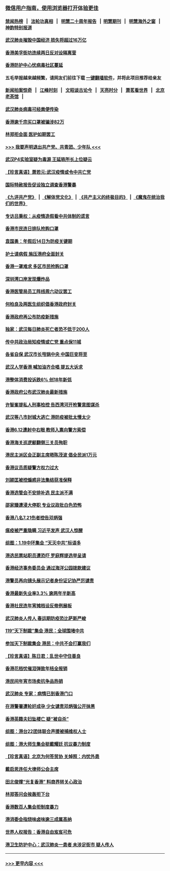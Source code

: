 ### [微信用户指南，使用浏览器打开体验更佳](https://github.com/gfw-breaker/banned-news1/blob/master/indexes/wechat-guide.md?t=0)
#### [禁闻热榜](热点新闻.md?t=0)  &nbsp;&nbsp;|&nbsp;&nbsp; [法轮功真相](https://github.com/gfw-breaker/truth/blob/master/README.md?t=0) &nbsp;&nbsp;|&nbsp;&nbsp; [明慧二十周年报告](https://github.com/gfw-breaker/mh-reports/blob/master/README.md?t=0) &nbsp;&nbsp;|&nbsp;&nbsp;[明慧期刊](https://github.com/gfw-breaker/mh-qikan) &nbsp;&nbsp;|&nbsp;&nbsp; [明慧海外之窗](https://github.com/gfw-breaker/mh-news/blob/master/README.md?t=0) &nbsp;&nbsp;|&nbsp;&nbsp; [神韵特别报道](https://github.com/gfw-breaker/mh-news/blob/master/shenyun.md?t=0)
#### [武汉肺炎摧毁中国经济 损失将超过16万亿](../pages/nsc415/n11839723.md?t=02032301) 
#### [香港美孚街坊连续两日反对设隔离营](../pages/nsc415/n11839962.md?t=02032301) 
#### [香港防护中心忧病毒社区蔓延](../pages/nsc415/n11839933.md?t=02032301) 
#### 五毛举报越来越频繁，请网友们前往下载 [一键翻墙软件](https://github.com/gfw-breaker/ssr-accounts)，并将此项目推荐给亲友
#### [新闻拍案惊奇](https://github.com/gfw-breaker/banned-news1/blob/master/pages/link4.md) &nbsp;&nbsp;|&nbsp;&nbsp; [江峰时刻](https://github.com/gfw-breaker/banned-news1/blob/master/pages/link4.md) &nbsp;&nbsp;|&nbsp;&nbsp; [文昭谈古论今](https://github.com/gfw-breaker/banned-news1/blob/master/pages/link4.md) &nbsp;&nbsp;|&nbsp;&nbsp; [天亮时分](https://github.com/gfw-breaker/banned-news1/blob/master/pages/link4.md) &nbsp;&nbsp;|&nbsp;&nbsp; [萧茗看世界](https://github.com/gfw-breaker/banned-news1/blob/master/pages/link4.md) &nbsp;&nbsp;|&nbsp;&nbsp; [北京老茶馆](https://github.com/gfw-breaker/banned-news1/blob/master/pages/link4.md) &nbsp;&nbsp;|&nbsp;&nbsp; 
#### [武汉肺炎病毒可经粪便传染](../pages/nsc415/n11839939.md?t=02032301) 
#### [香港逾千宗买口罩被骗涉82万](../pages/nsc415/n11839914.md?t=02032301) 
#### [林郑拒会面 医护如期罢工](../pages/nsc415/n11839892.md?t=02032301) 
#### [>>> 我要声明退出共产党、共青团、少年队 <<<](https://github.com/begood0513/goodnews/blob/master/quit/letter.md) 
#### [武汉P4实验室疑为毒源 王延轶所长上位疑云](../pages/nsc415/n11835543.md?t=02032301) 
#### [【珍言真语】萧若元:武汉疫情或令中共亡党](../pages/nsc415/n11829394.md?t=02032301) 
#### [国际特赦报告促设独立调查香港警暴](../pages/nsc415/n11833845.md?t=02032301) 
#### [《九评共产党》](https://github.com/begood0513/9ping.md/blob/master/README.md) &nbsp;|&nbsp; [《解体党文化》](../../../../jtdwh.md/blob/master/README.md)  &nbsp;|&nbsp; [《共产主义的终极目的》](../../../../gczydzjmd.md/blob/master/README.md) &nbsp;|&nbsp; [《魔鬼在统治我们的世界》](../../../../mgztzwmdsj.md/blob/master/README.md) 
#### [专访吕秉权：从疫情造假看中共体制的谎言](../pages/nsc415/n11833813.md?t=02032301) 
#### [香港市民连日排队抢购口罩](../pages/nsc415/n11833794.md?t=02032301) 
#### [袁国勇：年假后14日为防疫关键期](../pages/nsc415/n11831088.md?t=02032301) 
#### [护士请病假 施压港府全面封关](../pages/nsc415/n11831030.md?t=02032301) 
#### [香港一罩难求 多区市民抢购口罩](../pages/nsc415/n11831002.md?t=02032301) 
#### [深圳湾口岸发现爆炸品](../pages/nsc415/n11828802.md?t=02032301) 
#### [香港医管局员工阵线周六动议罢工](../pages/nsc415/n11828762.md?t=02032301) 
#### [何柏良及两医生组织倡香港政府封关](../pages/nsc415/n11828749.md?t=02032301) 
#### [香港政府再公布防疫新措施](../pages/nsc415/n11828716.md?t=02032301) 
#### [独家：武汉每日肺炎死亡者恐不低于200人](../pages/nsc415/n11828240.md?t=02032301) 
#### [传中共政治局知疫情或亡党 重点保11城](../pages/nsc415/n11828145.md?t=02032301) 
#### [各省自保 武汉市长甩锅中央 中国巨变将至](../pages/nsc415/n11828021.md?t=02032301) 
#### [武汉人学香港 喊加油齐合唱 提五大诉求](../pages/nsc415/n11827046.md?t=02032301) 
#### [港整体消费投诉跌6% 创18年新低](../pages/nsc415/n11817280.md?t=02032301) 
#### [香港政府公布武汉肺炎最新措施](../pages/nsc415/n11817152.md?t=02032301) 
#### [许智峯提私人刑事检控 告西湾河开枪警意图谋杀](../pages/nsc415/n11817132.md?t=02032301) 
#### [武汉等八市封城大逃亡 港防疫被批太慢太少](../pages/nsc415/n11817058.md?t=02032301) 
#### [香港6.12遭射中右眼 教师入禀向警方索偿](../pages/nsc415/n11814678.md?t=02032301) 
#### [香港海关巡逻艇翻侧三关员殉职](../pages/nsc415/n11814604.md?t=02032301) 
#### [港民主派区会正副主席晤陈茂波 倡全民派1万元](../pages/nsc415/n11814582.md?t=02032301) 
#### [香港议员质疑警方权力过大](../pages/nsc415/n11814560.md?t=02032301) 
#### [刘颕匡被控煽惑非法集结获准保释](../pages/nsc415/n11811727.md?t=02032301) 
#### [香港选管会不安排补选 民主派不满](../pages/nsc415/n11811691.md?t=02032301) 
#### [邵家臻遭浸大停职 专业议政批白色恐怖](../pages/nsc415/n11811670.md?t=02032301) 
#### [香港八名7.21伤者控告邓炳强](../pages/nsc415/n11811623.md?t=02032301) 
#### [瘟疫被严重隐瞒 习近平发声 武汉人惊醒](../pages/nsc415/n11811186.md?t=02032301) 
#### [组图：1.19中环集会 “天灭中共”标语多](../pages/nsc415/n11809514.md?t=02032301) 
#### [港选民票站职员遭恐吓 罗庭辉提选举呈请](../pages/nsc415/n11808914.md?t=02032301) 
#### [香港经济事务委员会 通过海洋公园拨款建议](../pages/nsc415/n11808906.md?t=02032301) 
#### [港警员再向镜头展示记者身份证记协严厉谴责](../pages/nsc415/n11808888.md?t=02032301) 
#### [香港最新失业率3.3% 逾两年半新高](../pages/nsc415/n11808887.md?t=02032301) 
#### [香港社民连年宵摊档设反修例展板](../pages/nsc415/n11808857.md?t=02032301) 
#### [武汉肺炎人传人 春运期防疫恐比萨斯严峻](../pages/nsc415/n11808739.md?t=02032301) 
#### [119“天下制裁”集会 港民：全球围堵中共](../pages/nsc415/n11806318.md?t=02032301) 
#### [参加天下制裁集会 港民：中共不会打赢我们](../pages/nsc415/n11806596.md?t=02032301) 
#### [【珍言真语】陈日君：乱世中守住善良](../pages/nsc415/n11806247.md?t=02032301) 
#### [香港花档忧催泪弹致年桔全报销](../pages/nsc415/n11806130.md?t=02032301) 
#### [港民间年宵市场卖抗争品热销](../pages/nsc415/n11806073.md?t=02032301) 
#### [武汉肺炎 专家：病情已到香港门口](../pages/nsc415/n11806020.md?t=02032301) 
#### [在港警署遭轮奸成孕 少女谴责邓炳强公开抹黑](../pages/nsc415/n11805981.md?t=02032301) 
#### [香港英籍夫妇坠楼亡 疑“被自杀”](../pages/nsc415/n11805937.md?t=02032301) 
#### [组图：港台22团体联合声援被捕维权人士](../pages/nsc415/n11801834.md?t=02032301) 
#### [组图：港大师生集会挺戴耀廷 抗议暴力制度](../pages/nsc415/n11799298.md?t=02032301) 
#### [【珍言真语】北京为何签贸协 关焯照：内忧外患](../pages/nsc415/n11799790.md?t=02032301) 
#### [戴启思连任大律师公会主席](../pages/nsc415/n11799306.md?t=02032301) 
#### [田北俊撑“光复香港” 料商界转关心政治](../pages/nsc415/n11799287.md?t=02032301) 
#### [林郑答问会挨轰拒下台](../pages/nsc415/n11799261.md?t=02032301) 
#### [香港数百人集会拒制度暴力](../pages/nsc415/n11796941.md?t=02032301) 
#### [港消委会指烧味卤味逾三成属高纳](../pages/nsc415/n11796815.md?t=02032301) 
#### [世界人权报告：香港自由岌岌可危](../pages/nsc415/n11796873.md?t=02032301) 
#### [港卫生防护中心：武汉肺炎一患者 未涉足街市 疑人传人](../pages/nsc415/n11796789.md?t=02032301) 

----
#### [ >>> 更早内容 <<< ](../indexes/nsc415-earlier.md)
